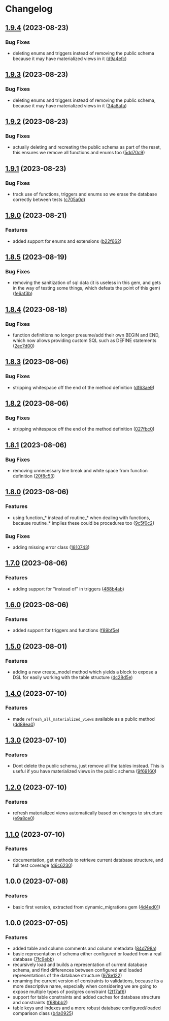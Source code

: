 # Changelog

## [1.9.4](https://github.com/craigulliott/pg_spec_helper/compare/v1.9.3...v1.9.4) (2023-08-23)


### Bug Fixes

* deleting enums and triggers instead of removing the public schema because it may have materialized views in it ([d9a4efc](https://github.com/craigulliott/pg_spec_helper/commit/d9a4efc2c56c2971151efffb5fe2b1d079deb75b))

## [1.9.3](https://github.com/craigulliott/pg_spec_helper/compare/v1.9.2...v1.9.3) (2023-08-23)


### Bug Fixes

* deleting enums and triggers instead of removing the public schema, because it may have materialized views in it ([34a8afa](https://github.com/craigulliott/pg_spec_helper/commit/34a8afae9cca995ba8950d7d54ad377869901c19))

## [1.9.2](https://github.com/craigulliott/pg_spec_helper/compare/v1.9.1...v1.9.2) (2023-08-23)


### Bug Fixes

* actually deleting and recreating the public schema as part of the reset, this ensures we remove all functions and enums too ([5dd70c9](https://github.com/craigulliott/pg_spec_helper/commit/5dd70c93eb3754a3e84161dc571e3a39b814f34c))

## [1.9.1](https://github.com/craigulliott/pg_spec_helper/compare/v1.9.0...v1.9.1) (2023-08-23)


### Bug Fixes

* track use of functions, triggers and enums so we erase the database correctly between tests ([c705a0d](https://github.com/craigulliott/pg_spec_helper/commit/c705a0defe011c715de18c10f16861a02308122b))

## [1.9.0](https://github.com/craigulliott/pg_spec_helper/compare/v1.8.5...v1.9.0) (2023-08-21)


### Features

* added support for enums and extensions ([b22f662](https://github.com/craigulliott/pg_spec_helper/commit/b22f662cad22c1220ac6f4bc029ca534348a4bea))

## [1.8.5](https://github.com/craigulliott/pg_spec_helper/compare/v1.8.4...v1.8.5) (2023-08-19)


### Bug Fixes

* removing the sanitization of sql data (it is useless in this gem, and gets in the way of testing some things, which defeats the point of this gem) ([fe6af3b](https://github.com/craigulliott/pg_spec_helper/commit/fe6af3bd4443b140a3136d43f1da61315de4d761))

## [1.8.4](https://github.com/craigulliott/pg_spec_helper/compare/v1.8.3...v1.8.4) (2023-08-18)


### Bug Fixes

* function definitions no longer presume/add their own BEGIN and END, which now allows providing custom SQL such as DEFINE statements ([2ec7d00](https://github.com/craigulliott/pg_spec_helper/commit/2ec7d00bd2ad539860384981586b0bcee98d56a7))

## [1.8.3](https://github.com/craigulliott/pg_spec_helper/compare/v1.8.2...v1.8.3) (2023-08-06)


### Bug Fixes

* stripping whitespace off the end of the method definition ([df63ae9](https://github.com/craigulliott/pg_spec_helper/commit/df63ae96faf090b98220a9e64d87dbaaf89135d0))

## [1.8.2](https://github.com/craigulliott/pg_spec_helper/compare/v1.8.1...v1.8.2) (2023-08-06)


### Bug Fixes

* stripping whitespace off the end of the method definition ([027fbc0](https://github.com/craigulliott/pg_spec_helper/commit/027fbc01cc04e79110a97392a6811371c487bab6))

## [1.8.1](https://github.com/craigulliott/pg_spec_helper/compare/v1.8.0...v1.8.1) (2023-08-06)


### Bug Fixes

* removing unnecessary line break and white space from function definition ([20f8c53](https://github.com/craigulliott/pg_spec_helper/commit/20f8c539d308bc88fbc04428064febfbbc2c0970))

## [1.8.0](https://github.com/craigulliott/pg_spec_helper/compare/v1.7.0...v1.8.0) (2023-08-06)


### Features

* using function_* instead of routine_* when dealing with functions, because routine_* implies these could be procedures too ([9c5f0c2](https://github.com/craigulliott/pg_spec_helper/commit/9c5f0c267f377731ed82d764a4f866de0b4525ee))


### Bug Fixes

* adding missing error class ([1810743](https://github.com/craigulliott/pg_spec_helper/commit/181074326fbf63eb27760486b4f18e1ea11c86b9))

## [1.7.0](https://github.com/craigulliott/pg_spec_helper/compare/v1.6.0...v1.7.0) (2023-08-06)


### Features

* adding support for "instead of" in triggers ([488b4ab](https://github.com/craigulliott/pg_spec_helper/commit/488b4ab5fb458db2c7e2f60395b12dcfa9559459))

## [1.6.0](https://github.com/craigulliott/pg_spec_helper/compare/v1.5.0...v1.6.0) (2023-08-06)


### Features

* added support for triggers and functions ([f89bf5e](https://github.com/craigulliott/pg_spec_helper/commit/f89bf5e3afa6fc411e9d1f16cb62db74fc8dc987))

## [1.5.0](https://github.com/craigulliott/pg_spec_helper/compare/v1.4.0...v1.5.0) (2023-08-01)


### Features

* adding a new create_model method which yields a block to expose a DSL for easily working with the table structure ([dc28d5e](https://github.com/craigulliott/pg_spec_helper/commit/dc28d5ef599d8306564aa7c29d2220fb22ee6dd6))

## [1.4.0](https://github.com/craigulliott/pg_spec_helper/compare/v1.3.0...v1.4.0) (2023-07-10)


### Features

* made `refresh_all_materialized_views` available as a public method ([dd88ea0](https://github.com/craigulliott/pg_spec_helper/commit/dd88ea0877ba75f5c78ce5083421dd20090be6cb))

## [1.3.0](https://github.com/craigulliott/pg_spec_helper/compare/v1.2.0...v1.3.0) (2023-07-10)


### Features

* Dont delete the public schema, just remove all the tables instead. This is useful if you have materialized views in the public schema ([9f69160](https://github.com/craigulliott/pg_spec_helper/commit/9f691602bc851fbeea0d01a0f8e9a7555f154e35))

## [1.2.0](https://github.com/craigulliott/pg_spec_helper/compare/v1.1.0...v1.2.0) (2023-07-10)


### Features

* refresh materialized views automatically based on changes to structure ([e9a8ce0](https://github.com/craigulliott/pg_spec_helper/commit/e9a8ce011578018b2374612e6d6ce8765e49d4db))

## [1.1.0](https://github.com/craigulliott/pg_spec_helper/compare/v1.0.0...v1.1.0) (2023-07-10)


### Features

* documentation, get methods to retrieve current database structure, and full test coverage ([d6c6230](https://github.com/craigulliott/pg_spec_helper/commit/d6c623055d3ac2920bdc4f805973df7f25208329))

## 1.0.0 (2023-07-08)


### Features

* basic first version, extracted from dynamic_migrations gem ([4d4ed01](https://github.com/craigulliott/pg_spec_helper/commit/4d4ed016d1a19394d0db7c39a01c153670a3edfe))

## 1.0.0 (2023-07-05)


### Features

* added table and column comments and column metadata ([84d798a](https://github.com/craigulliott/pg_spec_helper/commit/84d798aae35c259545f73dbbd7d076d8ceaa8739))
* basic representation of schema either configured or loaded from a real database ([7fc9ebb](https://github.com/craigulliott/pg_spec_helper/commit/7fc9ebbe5a8e5faa4e6017deec9bc66f7ba15f16))
* recursively load and builds a representation of current database schema, and find differences between configured and loaded representations of the database structure ([978e122](https://github.com/craigulliott/pg_spec_helper/commit/978e12279760709f1511dc7c6d9fe7ff57b54f3e))
* renaming the current version of constraints to validations, because its a more descriptive name, especially when considering we are going to expose multiple types of postgres constraint ([2f17af6](https://github.com/craigulliott/pg_spec_helper/commit/2f17af665028ed6f49d8bdd9b7ff6a52339206db))
* support for table constraints and added caches for database structure and constraints ([f68bbb2](https://github.com/craigulliott/pg_spec_helper/commit/f68bbb20a25fab149ed4b3b9c591fde1a6ff628e))
* table keys and indexes and a more robust database configured/loaded comparison class ([b4a0925](https://github.com/craigulliott/pg_spec_helper/commit/b4a092535e4e59d0fb9b97efc3d210289346b454))
